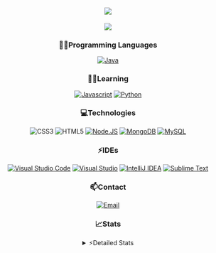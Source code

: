 <div align="center">

<h1 align="center">
  <a href="https://git.io/typing-svg">
    <img src="https://readme-typing-svg.herokuapp.com/?lines=Hello,+There!+👋;This+is+chicho.;CEO+on+Hely+Development....;&center=true&size=25">
  </a>
</h1>
  
<p align="center">
  <img src="https://lanyard.cnrad.dev/api/852683595378196480" />
</p>

### 👨‍💻Programming Languages
  [![Java](https://img.shields.io/badge/Java-ED8B00?style=for-the-badge&logo=java&logoColor=white)](https://www.java.com)
  
### 👨‍💻Learning
  [![Javascript](https://img.shields.io/badge/JavaScript-323330?style=for-the-badge&logo=javascript&logoColor=F7DF1E)](https://www.javascript.com)
  [![Python](https://img.shields.io/badge/Python-FFD43B?style=for-the-badge&logo=python&logoColor=blue)](https://www.python.org)  

### 💻Technologies
  ![CSS3](https://img.shields.io/badge/CSS3-1572B6?style=for-the-badge&logo=css3&logoColor=white)
  ![HTML5](https://img.shields.io/badge/HTML5-E34F26?style=for-the-badge&logo=html5&logoColor=white)
  [![Node.JS](https://img.shields.io/badge/Node.js-339933?style=for-the-badge&logo=nodedotjs&logoColor=white)](https://nodejs.org)
  [![MongoDB](https://img.shields.io/badge/MongoDB-4EA94B?style=for-the-badge&logo=mongodb&logoColor=white)](https://www.mongodb.com)
  [![MySQL](https://img.shields.io/badge/MySQL-005C84?style=for-the-badge&logo=mysql&logoColor=white)](https://www.mysql.com)

### ⚡IDEs
  [![Visual Studio Code](https://img.shields.io/badge/Visual_Studio_Code-0078D4?style=for-the-badge&logo=visual%20studio%20code&logoColor=white)](https://code.visualstudio.com)
  [![Visual Studio](https://img.shields.io/badge/Visual_Studio-5C2D91?style=for-the-badge&logo=visual%20studio&logoColor=white)](https://visualstudio.com)
  [![IntelliJ IDEA](https://img.shields.io/badge/IntelliJIDEA-000000.svg?style=for-the-badge&logo=intellij-idea&logoColor=white)](https://www.jetbrains.com/idea)
  [![Sublime Text](https://img.shields.io/badge/sublime_text-%23575757.svg?&style=for-the-badge&logo=sublime-text&logoColor=important)](https://www.sublimetext.com)
  
### 📫Contact
  [![Email](https://img.shields.io/badge/Email-gastondalla@gmail.com-04619f?style=for-the-badge&logo=gmail&logoColor=white)](mailto:gastondalla@gmail.com)
</br>  

### 📈Stats
<details>
    <summary> ⚡Detailed Stats</summary>
    <br/>

<!--START_SECTION:waka-->
![Code Time](http://img.shields.io/badge/Code%20Time-84%20hrs%2034%20mins-blue)

![Profile Views](http://img.shields.io/badge/Profile%20Views-2-blue)

**🐱 My GitHub Data** 

> 📦 37.2 kB Used in GitHub's Storage 
 > 
> 🏆 5 Contributions in the Year 2023
 > 
> 🚫 Not Opted to Hire
 > 
> 📜 8 Public Repositories 
 > 
> 🔑 6 Private Repositories 
 > 
**I'm a Night 🦉** 

```text
🌞 Morning                14 commits          █░░░░░░░░░░░░░░░░░░░░░░░░   04.65 % 
🌆 Daytime                42 commits          ███░░░░░░░░░░░░░░░░░░░░░░   13.95 % 
🌃 Evening                145 commits         ████████████░░░░░░░░░░░░░   48.17 % 
🌙 Night                  100 commits         ████████░░░░░░░░░░░░░░░░░   33.22 % 
```
📅 **I'm Most Productive on Tuesday** 

```text
Monday                   21 commits          ██░░░░░░░░░░░░░░░░░░░░░░░   06.98 % 
Tuesday                  65 commits          █████░░░░░░░░░░░░░░░░░░░░   21.59 % 
Wednesday                53 commits          ████░░░░░░░░░░░░░░░░░░░░░   17.61 % 
Thursday                 29 commits          ██░░░░░░░░░░░░░░░░░░░░░░░   09.63 % 
Friday                   40 commits          ███░░░░░░░░░░░░░░░░░░░░░░   13.29 % 
Saturday                 44 commits          ████░░░░░░░░░░░░░░░░░░░░░   14.62 % 
Sunday                   49 commits          ████░░░░░░░░░░░░░░░░░░░░░   16.28 % 
```


📊 **This Week I Spent My Time On** 

```text
🕑︎ Time Zone: America/Argentina/Buenos_Aires

💬 Programming Languages: 
Python                   15 hrs 38 mins      █████████████████████░░░░   82.06 % 
HTML                     2 hrs 6 mins        ███░░░░░░░░░░░░░░░░░░░░░░   11.08 % 
JavaScript               34 mins             █░░░░░░░░░░░░░░░░░░░░░░░░   03.02 % 
Text                     23 mins             █░░░░░░░░░░░░░░░░░░░░░░░░   02.04 % 
JSON                     14 mins             ░░░░░░░░░░░░░░░░░░░░░░░░░   01.30 % 

🔥 Editors: 
VS Code                  19 hrs 3 mins       █████████████████████████   100.00 % 

🐱‍💻 Projects: 
Unknown Project          15 hrs 46 mins      █████████████████████░░░░   82.83 % 
ocean-backend            3 hrs 5 mins        ████░░░░░░░░░░░░░░░░░░░░░   16.22 % 
DolarUpdateBot           10 mins             ░░░░░░░░░░░░░░░░░░░░░░░░░   00.95 % 

💻 Operating System: 
Windows                  19 hrs 3 mins       █████████████████████████   100.00 % 
```

**I Mostly Code in JavaScript** 

```text
JavaScript               8 repos             ████████░░░░░░░░░░░░░░░░░   33.33 % 
CSS                      3 repos             ███░░░░░░░░░░░░░░░░░░░░░░   12.50 % 
Python                   2 repos             ██░░░░░░░░░░░░░░░░░░░░░░░   08.33 % 
C#                       1 repo              █░░░░░░░░░░░░░░░░░░░░░░░░   04.17 % 
Batchfile                1 repo              █░░░░░░░░░░░░░░░░░░░░░░░░   04.17 % 
```




 Last Updated on 11/05/2023 18:14:28 UTC
<!--END_SECTION:waka-->
</details>
